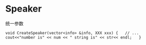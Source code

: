 # Speaker

统一参数

`void CreateSpeaker(vector<info> &info, XXX xxx)
{  
    // ...  
   cout<<"number is" << num << " string is" << str<< endl;  
}`
